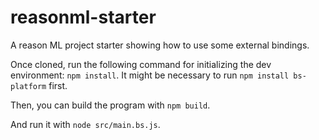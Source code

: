 # reasonml-starter
A reason ML project starter showing how to use some external bindings.

Once cloned, run the following command for initializing the dev environment:
`npm install`. It might be necessary to run `npm install bs-platform` first.

Then, you can build the program with `npm build`.

And run it with `node src/main.bs.js`.
